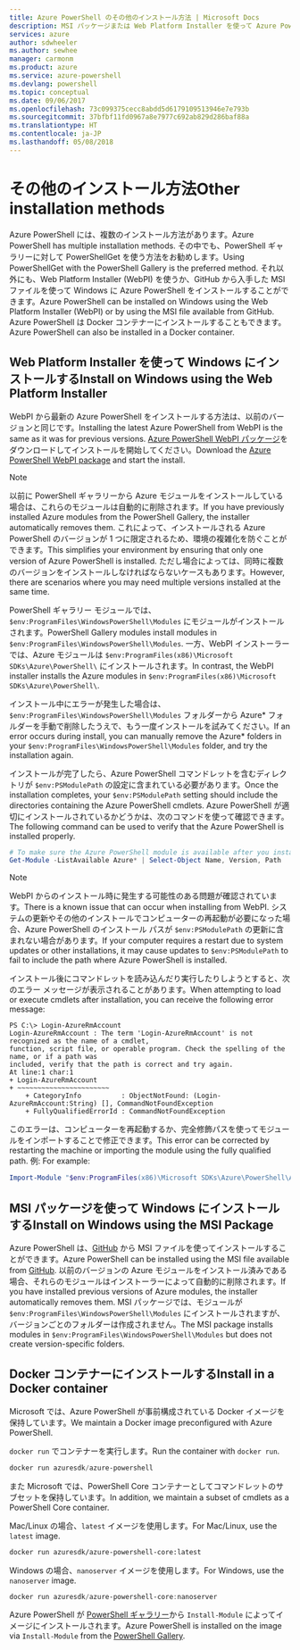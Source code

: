 ```yaml
---
title: Azure PowerShell のその他のインストール方法 | Microsoft Docs
description: MSI パッケージまたは Web Platform Installer を使って Azure PowerShell をインストールする方法について説明します。
services: azure
author: sdwheeler
ms.author: sewhee
manager: carmonm
ms.product: azure
ms.service: azure-powershell
ms.devlang: powershell
ms.topic: conceptual
ms.date: 09/06/2017
ms.openlocfilehash: 73c099375cecc8abdd5d6179109513946e7e793b
ms.sourcegitcommit: 37bfbf11fd0967a8e7977c692ab829d286baf88a
ms.translationtype: HT
ms.contentlocale: ja-JP
ms.lasthandoff: 05/08/2018
---
```

# <a name="other-installation-methods"></a><span data-ttu-id="a87d0-103">その他のインストール方法</span><span class="sxs-lookup"><span data-stu-id="a87d0-103">Other installation methods</span></span>

<span data-ttu-id="a87d0-104">Azure PowerShell には、複数のインストール方法があります。</span><span class="sxs-lookup"><span data-stu-id="a87d0-104">Azure PowerShell has multiple installation methods.</span></span> <span data-ttu-id="a87d0-105">その中でも、PowerShell ギャラリーに対して PowerShellGet を使う方法をお勧めします。</span><span class="sxs-lookup"><span data-stu-id="a87d0-105">Using PowerShellGet with the PowerShell Gallery is the preferred method.</span></span> <span data-ttu-id="a87d0-106">それ以外にも、Web Platform Installer (WebPI) を使うか、GitHub から入手した MSI ファイルを使って Windows に Azure PowerShell をインストールすることができます。</span><span class="sxs-lookup"><span data-stu-id="a87d0-106">Azure PowerShell can be installed on Windows using the Web Platform Installer (WebPI) or by using the MSI file available from GitHub.</span></span> <span data-ttu-id="a87d0-107">Azure PowerShell は Docker コンテナーにインストールすることもできます。</span><span class="sxs-lookup"><span data-stu-id="a87d0-107">Azure PowerShell can also be installed in a Docker container.</span></span>

## <a name="install-on-windows-using-the-web-platform-installer"></a><span data-ttu-id="a87d0-108">Web Platform Installer を使って Windows にインストールする</span><span class="sxs-lookup"><span data-stu-id="a87d0-108">Install on Windows using the Web Platform Installer</span></span>

<span data-ttu-id="a87d0-109">WebPI から最新の Azure PowerShell をインストールする方法は、以前のバージョンと同じです。</span><span class="sxs-lookup"><span data-stu-id="a87d0-109">Installing the latest Azure PowerShell from WebPI is the same as it was for previous versions.</span></span>
<span data-ttu-id="a87d0-110">[Azure PowerShell WebPI パッケージ](http://aka.ms/webpi-azps)をダウンロードしてインストールを開始してください。</span><span class="sxs-lookup"><span data-stu-id="a87d0-110">Download the [Azure PowerShell WebPI package](http://aka.ms/webpi-azps) and start the install.</span></span>

> [!NOTE]
> <span data-ttu-id="a87d0-111">以前に PowerShell ギャラリーから Azure モジュールをインストールしている場合は、これらのモジュールは自動的に削除されます。</span><span class="sxs-lookup"><span data-stu-id="a87d0-111">If you have previously installed Azure modules from the PowerShell Gallery, the installer automatically removes them.</span></span> <span data-ttu-id="a87d0-112">これによって、インストールされる Azure PowerShell のバージョンが 1 つに限定されるため、環境の複雑化を防ぐことができます。</span><span class="sxs-lookup"><span data-stu-id="a87d0-112">This simplifies your environment by ensuring that only one version of Azure PowerShell is installed.</span></span> <span data-ttu-id="a87d0-113">ただし場合によっては、同時に複数のバージョンをインストールしなければならないケースもあります。</span><span class="sxs-lookup"><span data-stu-id="a87d0-113">However, there are scenarios where you may need multiple versions installed at the same time.</span></span>
>
> <span data-ttu-id="a87d0-114">PowerShell ギャラリー モジュールでは、`$env:ProgramFiles\WindowsPowerShell\Modules` にモジュールがインストールされます。</span><span class="sxs-lookup"><span data-stu-id="a87d0-114">PowerShell Gallery modules install modules in `$env:ProgramFiles\WindowsPowerShell\Modules`.</span></span> <span data-ttu-id="a87d0-115">一方、WebPI インストーラーでは、Azure モジュールは `$env:ProgramFiles(x86)\Microsoft SDKs\Azure\PowerShell\` にインストールされます。</span><span class="sxs-lookup"><span data-stu-id="a87d0-115">In contrast, the WebPI installer installs the Azure modules in `$env:ProgramFiles(x86)\Microsoft SDKs\Azure\PowerShell\`.</span></span>
>
> <span data-ttu-id="a87d0-116">インストール中にエラーが発生した場合は、`$env:ProgramFiles\WindowsPowerShell\Modules` フォルダーから Azure\* フォルダーを手動で削除したうえで、もう一度インストールを試みてください。</span><span class="sxs-lookup"><span data-stu-id="a87d0-116">If an error occurs during install, you can manually remove the Azure\* folders in your `$env:ProgramFiles\WindowsPowerShell\Modules` folder, and try the installation again.</span></span>

<span data-ttu-id="a87d0-117">インストールが完了したら、Azure PowerShell コマンドレットを含むディレクトリが `$env:PSModulePath` の設定に含まれている必要があります。</span><span class="sxs-lookup"><span data-stu-id="a87d0-117">Once the installation completes, your `$env:PSModulePath` setting should include the directories containing the Azure PowerShell cmdlets.</span></span> <span data-ttu-id="a87d0-118">Azure PowerShell が適切にインストールされているかどうかは、次のコマンドを使って確認できます。</span><span class="sxs-lookup"><span data-stu-id="a87d0-118">The following command can be used to verify that the Azure PowerShell is installed properly.</span></span>

```powershell
# To make sure the Azure PowerShell module is available after you install
Get-Module -ListAvailable Azure* | Select-Object Name, Version, Path
```

> [!NOTE]
> <span data-ttu-id="a87d0-119">WebPI からのインストール時に発生する可能性のある問題が確認されています。</span><span class="sxs-lookup"><span data-stu-id="a87d0-119">There is a known issue that can occur when installing from WebPI.</span></span> <span data-ttu-id="a87d0-120">システムの更新やその他のインストールでコンピューターの再起動が必要になった場合、Azure PowerShell のインストール パスが `$env:PSModulePath` の更新に含まれない場合があります。</span><span class="sxs-lookup"><span data-stu-id="a87d0-120">If your computer requires a restart due to system updates or other installations, it may cause updates to `$env:PSModulePath` to fail to include the path where Azure PowerShell is installed.</span></span>

<span data-ttu-id="a87d0-121">インストール後にコマンドレットを読み込んだり実行したりしようとすると、次のエラー メッセージが表示されることがあります。</span><span class="sxs-lookup"><span data-stu-id="a87d0-121">When attempting to load or execute cmdlets after installation, you can receive the following error message:</span></span>

```
PS C:\> Login-AzureRmAccount
Login-AzureRmAccount : The term 'Login-AzureRmAccount' is not recognized as the name of a cmdlet,
function, script file, or operable program. Check the spelling of the name, or if a path was
included, verify that the path is correct and try again.
At line:1 char:1
+ Login-AzureRmAccount
+ ~~~~~~~~~~~~~~~~~~~~~~~
    + CategoryInfo          : ObjectNotFound: (Login-AzureRmAccount:String) [], CommandNotFoundException
    + FullyQualifiedErrorId : CommandNotFoundException
```

<span data-ttu-id="a87d0-122">このエラーは、コンピューターを再起動するか、完全修飾パスを使ってモジュールをインポートすることで修正できます。</span><span class="sxs-lookup"><span data-stu-id="a87d0-122">This error can be corrected by restarting the machine or importing the module using the fully qualified path.</span></span> <span data-ttu-id="a87d0-123">例: </span><span class="sxs-lookup"><span data-stu-id="a87d0-123">For example:</span></span>

```powershell
Import-Module "$env:ProgramFiles(x86)\Microsoft SDKs\Azure\PowerShell\AzureRM.psd1"
```

## <a name="install-on-windows-using-the-msi-package"></a><span data-ttu-id="a87d0-124">MSI パッケージを使って Windows にインストールする</span><span class="sxs-lookup"><span data-stu-id="a87d0-124">Install on Windows using the MSI Package</span></span>

<span data-ttu-id="a87d0-125">Azure PowerShell は、[GitHub](https://github.com/Azure/azure-powershell/releases/latest) から MSI ファイルを使ってインストールすることができます。</span><span class="sxs-lookup"><span data-stu-id="a87d0-125">Azure PowerShell can be installed using the MSI file available from [GitHub](https://github.com/Azure/azure-powershell/releases/latest).</span></span> <span data-ttu-id="a87d0-126">以前のバージョンの Azure モジュールをインストール済みである場合、それらのモジュールはインストーラーによって自動的に削除されます。</span><span class="sxs-lookup"><span data-stu-id="a87d0-126">If you have installed previous versions of Azure modules, the installer automatically removes them.</span></span> <span data-ttu-id="a87d0-127">MSI パッケージでは、モジュールが `$env:ProgramFiles\WindowsPowerShell\Modules` にインストールされますが、バージョンごとのフォルダーは作成されません。</span><span class="sxs-lookup"><span data-stu-id="a87d0-127">The MSI package installs modules in `$env:ProgramFiles\WindowsPowerShell\Modules` but does not create version-specific folders.</span></span>

## <a name="install-in-a-docker-container"></a><span data-ttu-id="a87d0-128">Docker コンテナーにインストールする</span><span class="sxs-lookup"><span data-stu-id="a87d0-128">Install in a Docker container</span></span>

<span data-ttu-id="a87d0-129">Microsoft では、Azure PowerShell が事前構成されている Docker イメージを保持しています。</span><span class="sxs-lookup"><span data-stu-id="a87d0-129">We maintain a Docker image preconfigured with Azure PowerShell.</span></span>

<span data-ttu-id="a87d0-130">`docker run` でコンテナーを実行します。</span><span class="sxs-lookup"><span data-stu-id="a87d0-130">Run the container with `docker run`.</span></span>

```powershell
docker run azuresdk/azure-powershell
```

<span data-ttu-id="a87d0-131">また Microsoft では、PowerShell Core コンテナーとしてコマンドレットのサブセットを保持しています。</span><span class="sxs-lookup"><span data-stu-id="a87d0-131">In addition, we maintain a subset of cmdlets as a PowerShell Core container.</span></span>

<span data-ttu-id="a87d0-132">Mac/Linux の場合、`latest` イメージを使用します。</span><span class="sxs-lookup"><span data-stu-id="a87d0-132">For Mac/Linux, use the `latest` image.</span></span>

```bash
docker run azuresdk/azure-powershell-core:latest
```

<span data-ttu-id="a87d0-133">Windows の場合、`nanoserver` イメージを使用します。</span><span class="sxs-lookup"><span data-stu-id="a87d0-133">For Windows, use the `nanoserver` image.</span></span>

```powershell
docker run azuresdk/azure-powershell-core:nanoserver
```

<span data-ttu-id="a87d0-134">Azure PowerShell が [PowerShell ギャラリー](https://www.powershellgallery.com/)から `Install-Module` によってイメージにインストールされます。</span><span class="sxs-lookup"><span data-stu-id="a87d0-134">Azure PowerShell is installed on the image via `Install-Module` from the [PowerShell Gallery](https://www.powershellgallery.com/).</span></span>